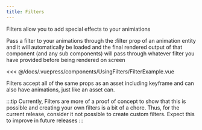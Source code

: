```yaml
---
title: Filters
---
```

Filters allow you to add special effects to your animiations  

Pass a filter to your animations through the :filter prop of an animation entity and it will automatically be loaded and the final rendered output of that
component (and any sub components) will pass through whatever filter you have provided before being rendered on screen

<<< @/docs/.vuepress/components/UsingFilters/FilterExample.vue

<ClientOnly>
<Demo :end="2500" v-slot="{ keyframe }">
<UsingFilters-FilterExample :keyframe="keyframe" />
</Demo> 
</ClientOnly>


Filters accept all of the same props as an asset including keyframe and can also have animations, just like an asset can.

:::tip
Currently, Filters are more of a proof of concept to show that this is possible and creating your own filters is a bit of a chore.
Thus, for the current release, consider it not possible to create custom filters.
Expect this to improve in future releases
:::

